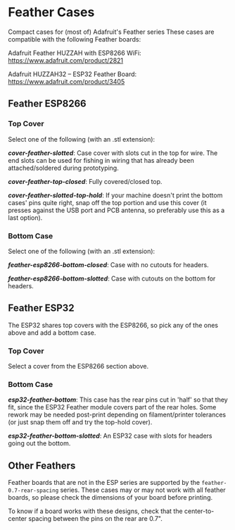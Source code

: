# Feather Cases

Compact cases for (most of) Adafruit's Feather series
These cases are compatible with the following Feather boards:

Adafruit Feather HUZZAH with ESP8266 WiFi: https://www.adafruit.com/product/2821

Adafruit HUZZAH32 – ESP32 Feather Board: https://www.adafruit.com/product/3405

## Feather ESP8266

### Top Cover

Select one of the following (with an .stl extension):

***cover-feather-slotted***: Case cover with slots cut in the top for wire. The end slots can be used for fishing in wiring that has already been attached/soldered during prototyping.

***cover-feather-top-closed***: Fully covered/closed top.

***cover-feather-slotted-top-hold***: If your machine doesn't print the bottom cases' pins quite right, snap off the top portion and use this cover (it presses against the USB port and PCB antenna, so preferably use this as a last option).

### Bottom Case

Select one of the following (with an .stl extension):

***feather-esp8266-bottom-closed***: Case with no cutouts for headers.

***feather-esp8266-bottom-slotted***: Case with cutouts on the bottom for headers.

## Feather ESP32

The ESP32 shares top covers with the ESP8266, so pick any of the ones above and add a bottom case.

### Top Cover

Select a cover from the ESP8266 section above.

### Bottom Case

***esp32-feather-bottom***: This case has the rear pins cut in 'half' so that they fit, since the ESP32 Feather module covers part of the rear holes. Some rework may be needed post-print depending on filament/printer tolerances (or just snap them off and try the top-hold cover).

***esp32-feather-bottom-slotted***: An ESP32 case with slots for headers going out the bottom.

## Other Feathers

Feather boards that are not in the ESP series are supported by the `feather-0.7-rear-spacing` series. These cases may or may not work with all feather boards, so please check the dimensions of your board before printing.

To know if a board works with these designs, check that the center-to-center spacing between the pins on the rear are 0.7".

